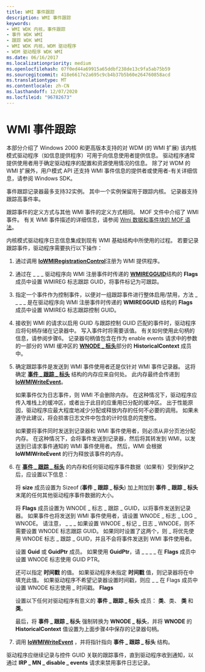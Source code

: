 ```yaml
---
title: WMI 事件跟踪
description: WMI 事件跟踪
keywords:
- WMI WDK 内核，事件跟踪
- 事件 WDK WMI
- 跟踪 WDK WMI
- WMI WDK 内核，WDM 驱动程序
- WDM 驱动程序 WDK WMI
ms.date: 06/16/2017
ms.localizationpriority: medium
ms.openlocfilehash: 07f0ed44a69915a65ddbf238de13c9fa5ab75b59
ms.sourcegitcommit: 418e6617e2a695c9cb4b37b5b60e264760858acd
ms.translationtype: MT
ms.contentlocale: zh-CN
ms.lasthandoff: 12/07/2020
ms.locfileid: "96782673"
---
```

# <a name="wmi-event-tracing"></a>WMI 事件跟踪





本部分介绍了 Windows 2000 和更高版本支持的对 WDM (的 WMI 扩展) 该内核模式驱动程序（如信息提供程序）可用于向信息使用者提供信息。 驱动程序通常提供使用者用于确定驱动程序的配置和资源使用情况的信息。 除了对 WDM 的 WMI 扩展外，用户模式 API 还支持 WMI 事件信息的提供者或使用者-有关详细信息，请参阅 Windows SDK。

事件跟踪记录器最多支持32实例。 其中一个实例保留用于跟踪内核。 记录器支持跟踪高事件率。

跟踪事件的定义方式与其他 WMI 事件的定义方式相同。 MOF 文件中介绍了 WMI 事件。 有关 WMI 事件描述的详细信息，请参阅 [Wmi 数据和事件块的 MOF 语法](mof-syntax-for-wmi-data-and-event-blocks.md)。

内核模式驱动程序日志信息集成到现有 WMI 基础结构中所使用的过程。 若要记录跟踪事件，驱动程序需要执行以下操作：

1.  通过调用 [**IoWMIRegistrationControl**](/windows-hardware/drivers/ddi/wdm/nf-wdm-iowmiregistrationcontrol)注册为 WMI 提供程序。

2.  通过在 \_ \_ \_ 驱动程序向 WMI 注册事件时传递的 [**WMIREGGUID**](/windows-hardware/drivers/ddi/wmistr/ns-wmistr-wmiregguidw)结构的 **Flags** 成员中设置 WMIREG 标志跟踪 GUID，将事件标记为可跟踪。

3.  指定一个事件作为控制事件，以便对一组跟踪事件进行整体启用/禁用，方法 \_ \_ \_ \_ 是在驱动程序向 WMI 注册事件时传递的 **WMIREGGUID** 结构的 **Flags** 成员中设置 WMIREG 标志跟踪控制 GUID。

4.  接收到 WMI 的请求以启用 GUID 与跟踪控制 GUID 匹配的事件时，驱动程序应将句柄存储在记录器中。 写入事件时将需要该值。 有关如何使用此句柄的信息，请参阅步骤6。 记录器句柄值包含在作为 enable events 请求中的参数的一部分的 WMI 缓冲区的 [**WNODE \_ 标头**](/windows-hardware/drivers/ddi/wmistr/ns-wmistr-_wnode_header)部分的 **HistoricalContext** 成员中。

5.  确定跟踪事件是发送到 WMI 事件使用者还是仅针对 WMI 事件记录器。 这将确定 [**事件 \_ 跟踪 \_ 标头**](/previous-versions/ff544329(v=vs.85)) 结构的内存应来自何处。 此内存最终会传递到 [**IoWMIWriteEvent**](/windows-hardware/drivers/ddi/wdm/nf-wdm-iowmiwriteevent)。

    如果事件仅为日志事件，则 WMI 不会删除内存。 在这种情况下，驱动程序应传入堆栈上的缓冲区，或者出于此目的应重用已分配的缓冲区。 出于性能原因，驱动程序应最大程度地减少分配或释放内存的任何不必要的调用。 如果未遵守此建议，将会损害日志文件中包含的计时信息的完整性。

    如果要将事件同时发送到记录器和 WMI 事件使用者，则必须从非分页池分配内存。 在这种情况下，会将事件发送到记录器，然后将其转发到 WMI，以发送到已请求事件通知的 WMI 事件使用者。 然后，WMI 会根据 **IoWMIWriteEvent** 的行为释放该事件的内存。

6.  在 [**事件 \_ 跟踪 \_ 标头**](/previous-versions/ff544329(v=vs.85)) 的内存和任何驱动程序事件数据（如果有）受到保护之后，应设置以下信息：

    将 **size** 成员设置为 Sizeof (**事件 \_ 跟踪 \_ 标头**) 加上附加到 **事件 \_ 跟踪 \_ 标头** 末尾的任何其他驱动程序事件数据的大小。

    将 **Flags** 成员设置为 WNODE \_ 标志 \_ 跟踪 \_ GUID，以将事件发送到记录器。 如果事件也将发送到 WMI 事件使用者，请设置 WNODE \_ 标志 \_ LOG \_ WNODE。 请注意， \_ \_ \_ 如果设置 WNODE \_ 标记 \_ 日志 \_ WNODE，则不需要设置 WNODE 标志跟踪 GUID。 如果同时设置了这两个，则 \_ 将优先使用 WNODE 标志 \_ 跟踪 \_ GUID，并且不会将事件发送到 WMI 事件使用者。

    设置 **Guid** 或 **GuidPtr** 成员。 如果使用 **GuidPtr**，请 \_ \_ \_ \_ 在 **Flags** 成员中设置 WNODE 标志使用 GUID PTR。

    还可以指定 **时间戳** 的值。 如果驱动程序未指定 **时间戳** 值，则记录器将在中填充此值。 如果驱动程序不希望记录器设置时间戳，则应 \_ \_ 在 Flags 成员中设置 WNODE 标志使用 \_ 时间戳。 **Flags**

    设置以下任何对驱动程序有意义的 **事件 \_ 跟踪 \_ 标头** 成员： **类**、类、 **类** 和 **类**。

    最后，将 **事件 \_ 跟踪 \_ 标头** 强制转换为 **WNODE \_ 标头**，并将 **WNODE** 的 **HistoricalContext** 值设置为上面步骤4中保存的记录器句柄。

7.  调用 [**IoWMIWriteEvent**](/windows-hardware/drivers/ddi/wdm/nf-wdm-iowmiwriteevent) ，并将指针指向 **事件 \_ 跟踪 \_ 标头** 结构。

驱动程序应继续记录与控件 GUID 关联的跟踪事件，直到驱动程序收到通知，以通过 **IRP \_ MN \_ disable \_ events** 请求来禁用事件日志记录。

 

